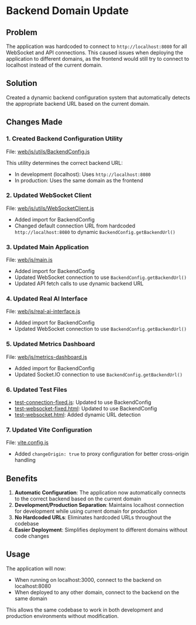 # Backend Domain Update

## Problem
The application was hardcoded to connect to `http://localhost:8080` for all WebSocket and API connections. This caused issues when deploying the application to different domains, as the frontend would still try to connect to localhost instead of the current domain.

## Solution
Created a dynamic backend configuration system that automatically detects the appropriate backend URL based on the current domain.

## Changes Made

### 1. Created Backend Configuration Utility
File: [web/js/utils/BackendConfig.js](file:///Users/hh/tao/route/web/js/utils/BackendConfig.js)

This utility determines the correct backend URL:
- In development (localhost): Uses `http://localhost:8080`
- In production: Uses the same domain as the frontend

### 2. Updated WebSocket Client
File: [web/js/utils/WebSocketClient.js](file:///Users/hh/tao/route/web/js/utils/WebSocketClient.js)

- Added import for BackendConfig
- Changed default connection URL from hardcoded `http://localhost:8080` to dynamic `BackendConfig.getBackendUrl()`

### 3. Updated Main Application
File: [web/js/main.js](file:///Users/hh/tao/route/web/js/main.js)

- Added import for BackendConfig
- Updated WebSocket connection to use `BackendConfig.getBackendUrl()`
- Updated API fetch calls to use dynamic backend URL

### 4. Updated Real AI Interface
File: [web/js/real-ai-interface.js](file:///Users/hh/tao/route/web/js/real-ai-interface.js)

- Added import for BackendConfig
- Updated WebSocket connection to use `BackendConfig.getBackendUrl()`

### 5. Updated Metrics Dashboard
File: [web/js/metrics-dashboard.js](file:///Users/hh/tao/route/web/js/metrics-dashboard.js)

- Added import for BackendConfig
- Updated Socket.IO connection to use `BackendConfig.getBackendUrl()`

### 6. Updated Test Files
- [test-connection-fixed.js](file:///Users/hh/tao/route/test-connection-fixed.js): Updated to use BackendConfig
- [test-websocket-fixed.html](file:///Users/hh/tao/route/test-websocket-fixed.html): Updated to use BackendConfig
- [test-websocket.html](file:///Users/hh/tao/route/test-websocket.html): Added dynamic URL detection

### 7. Updated Vite Configuration
File: [vite.config.js](file:///Users/hh/tao/route/vite.config.js)

- Added `changeOrigin: true` to proxy configuration for better cross-origin handling

## Benefits

1. **Automatic Configuration**: The application now automatically connects to the correct backend based on the current domain
2. **Development/Production Separation**: Maintains localhost connection for development while using current domain for production
3. **No Hardcoded URLs**: Eliminates hardcoded URLs throughout the codebase
4. **Easier Deployment**: Simplifies deployment to different domains without code changes

## Usage

The application will now:
- When running on localhost:3000, connect to the backend on localhost:8080
- When deployed to any other domain, connect to the backend on the same domain

This allows the same codebase to work in both development and production environments without modification.